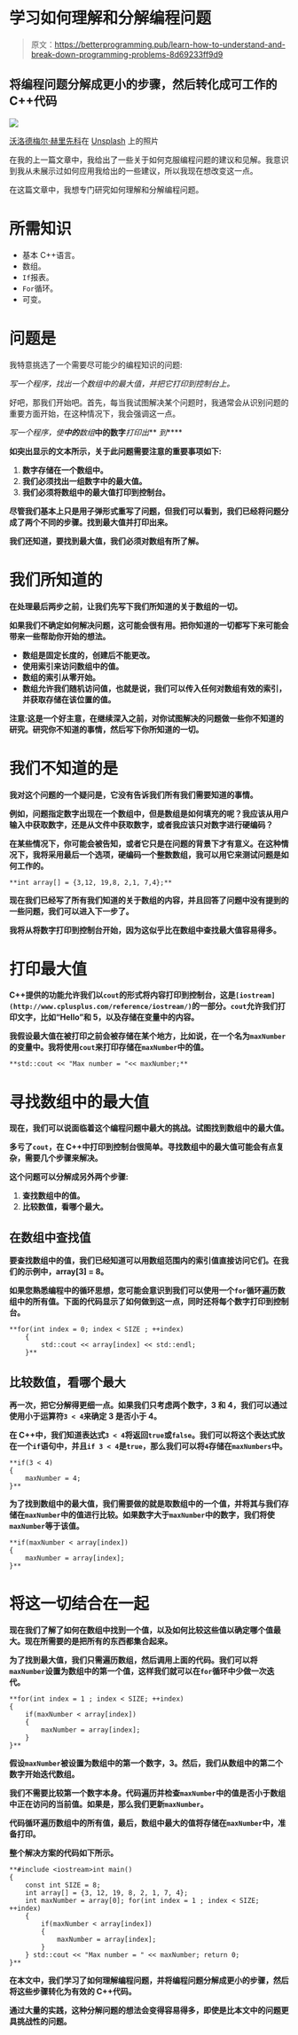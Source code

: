 # 学习如何理解和分解编程问题

> 原文：<https://betterprogramming.pub/learn-how-to-understand-and-break-down-programming-problems-8d69233ff9d9>

## 将编程问题分解成更小的步骤，然后转化成可工作的 C++代码

![](img/5e8f6624e00c200c5e5b60fcd68423d7.png)

[沃洛德梅尔·赫里先科](https://unsplash.com/@lunarts?utm_source=unsplash&utm_medium=referral&utm_content=creditCopyText)在 [Unsplash](https://unsplash.com/s/photos/problem-solving?utm_source=unsplash&utm_medium=referral&utm_content=creditCopyText) 上的照片

在我的上一篇文章中，我给出了一些关于如何克服编程问题的建议和见解。我意识到我从未展示过如何应用我给出的一些建议，所以我现在想改变这一点。

在这篇文章中，我想专门研究如何理解和分解编程问题。

# 所需知识

*   基本 C++语言。
*   数组。
*   `If`报表。
*   `For`循环。
*   可变。

# 问题是

我特意挑选了一个需要尽可能少的编程知识的问题:

*写一个程序，找出一个数组中的最大值，并把它打印到控制台上。*

好吧，那我们开始吧。首先，每当我试图解决某个问题时，我通常会从识别问题的重要方面开始，在这种情况下，我会强调这一点。

*写一个程序，使******中的******数组*******中的数字*******打印出*** *到*****

**如突出显示的文本所示，关于此问题需要注意的重要事项如下:**

1.  **数字存储在一个数组中。**
2.  **我们必须找出一组数字中的最大值。**
3.  **我们必须将数组中的最大值打印到控制台。**

**尽管我们基本上只是用子弹形式重写了问题，但我们可以看到，我们已经将问题分成了两个不同的步骤。找到最大值并打印出来。**

**我们还知道，要找到最大值，我们必须对数组有所了解。**

# **我们所知道的**

**在处理最后两步之前，让我们先写下我们所知道的关于数组的一切。**

**如果我们不确定如何解决问题，这可能会很有用。把你知道的一切都写下来可能会带来一些帮助你开始的想法。**

*   **数组是固定长度的，创建后不能更改。**
*   **使用索引来访问数组中的值。**
*   **数组的索引从零开始。**
*   **数组允许我们随机访问值，也就是说，我们可以传入任何对数组有效的索引，并获取存储在该位置的值。**

**注意:这是一个好主意，在继续深入之前，对你试图解决的问题做一些你不知道的研究。研究你不知道的事情，然后写下你所知道的一切。**

# **我们不知道的是**

**我对这个问题的一个疑问是，它没有告诉我们所有我们需要知道的事情。**

**例如，问题指定数字出现在一个数组中，但是数组是如何填充的呢？我应该从用户输入中获取数字，还是从文件中获取数字，或者我应该只对数字进行硬编码？**

**在某些情况下，你可能会被告知，或者它只是在问题的背景下才有意义。在这种情况下，我将采用最后一个选项，硬编码一个整数数组，我可以用它来测试问题是如何工作的。**

```
**int array[] = {3,12, 19,8, 2,1, 7,4};**
```

**现在我们已经写了所有我们知道的关于数组的内容，并且回答了问题中没有提到的一些问题，我们可以进入下一步了。**

**我将从将数字打印到控制台开始，因为这似乎比在数组中查找最大值容易得多。**

# **打印最大值**

**C++提供的功能允许我们以`cout`的形式将内容打印到控制台，这是`[iostream](http://www.cplusplus.com/reference/iostream/)`的一部分。`cout`允许我们打印文字，比如“Hello”和 5，以及存储在变量中的内容。**

**我假设最大值在被打印之前会被存储在某个地方，比如说，在一个名为`maxNumber`的变量中。我将使用`cout`来打印存储在`maxNumber`中的值。**

```
**std::cout << "Max number = "<< maxNumber;**
```

# **寻找数组中的最大值**

**现在，我们可以说面临着这个编程问题中最大的挑战。试图找到数组中的最大值。**

**多亏了`cout`，在 C++中打印到控制台很简单。寻找数组中的最大值可能会有点复杂，需要几个步骤来解决。**

**这个问题可以分解成另外两个步骤:**

1.  **查找数组中的值。**
2.  **比较数值，看哪个最大。**

## **在数组中查找值**

**要查找数组中的值，我们已经知道可以用数组范围内的索引值直接访问它们。在我们的示例中，array[3] = 8。**

**如果您熟悉编程中的循环思想，您可能会意识到我们可以使用一个`for`循环遍历数组中的所有值。下面的代码显示了如何做到这一点，同时还将每个数字打印到控制台。**

```
**for(int index = 0; index < SIZE ; ++index)
    {
        std::cout << array[index] << std::endl;
    }**
```

## **比较数值，看哪个最大**

**再一次，把它分解得更细一点。如果我们只考虑两个数字，3 和 4，我们可以通过使用小于运算符`3 < 4`来确定 3 是否小于 4。**

**在 C++中，我们知道表达式`3 < 4`将返回`true`或`false`。我们可以将这个表达式放在一个`if`语句中，并且`if 3 < 4`是`true`，那么我们可以将`4`存储在`maxNumbers`中。**

```
**if(3 < 4)
{
    maxNumber = 4;
}**
```

**为了找到数组中的最大值，我们需要做的就是取数组中的一个值，并将其与我们存储在`maxNumber`中的值进行比较。如果数字大于`maxNumber`中的数字，我们将使`maxNumber`等于该值。**

```
**if(maxNumber < array[index])
{
    maxNumber = array[index];
}**
```

# **将这一切结合在一起**

**现在我们了解了如何在数组中找到一个值，以及如何比较这些值以确定哪个值最大。现在所需要的是把所有的东西都集合起来。**

**为了找到最大值，我们只需遍历数组，然后调用上面的代码。我们可以将`maxNumber`设置为数组中的第一个值，这样我们就可以在`for`循环中少做一次迭代。**

```
**for(int index = 1 ; index < SIZE; ++index)
{
    if(maxNumber < array[index])
    {
        maxNumber = array[index];
    }
}**
```

**假设`maxNumber`被设置为数组中的第一个数字，3。然后，我们从数组中的第二个数字开始迭代数组。**

**我们不需要比较第一个数字本身。代码遍历并检查`maxNumber`中的值是否小于数组中正在访问的当前值。如果是，那么我们更新`maxNumber`。**

**代码循环遍历数组中的所有值，最后，数组中最大的值将存储在`maxNumber`中，准备打印。**

**整个解决方案的代码如下所示。**

```
**#include <iostream>int main()
{
    const int SIZE = 8;
    int array[] = {3, 12, 19, 8, 2, 1, 7, 4};
    int maxNumber = array[0]; for(int index = 1 ; index < SIZE; ++index)
    {
        if(maxNumber < array[index])
        {
            maxNumber = array[index];
        }
    } std::cout << "Max number = " << maxNumber; return 0;
}**
```

**在本文中，我们学习了如何理解编程问题，并将编程问题分解成更小的步骤，然后将这些步骤转化为有效的 C++代码。**

**通过大量的实践，这种分解问题的想法会变得容易得多，即使是比本文中的问题更具挑战性的问题。**